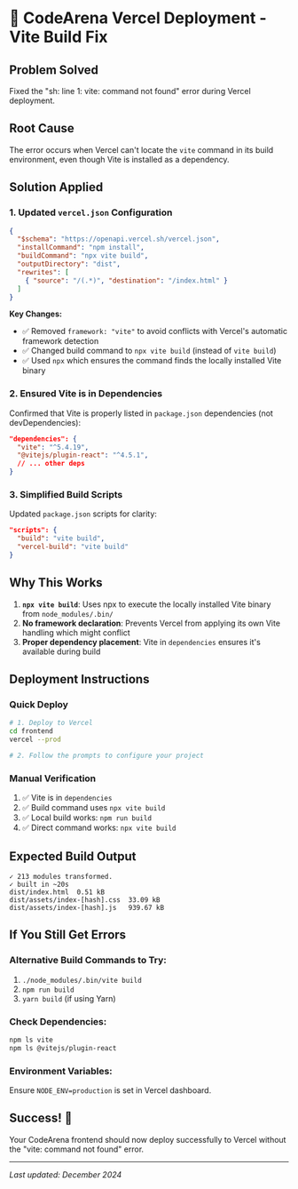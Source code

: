 # 🚀 CodeArena Vercel Deployment - Vite Build Fix

## Problem Solved
Fixed the "sh: line 1: vite: command not found" error during Vercel deployment.

## Root Cause
The error occurs when Vercel can't locate the `vite` command in its build environment, even though Vite is installed as a dependency.

## Solution Applied

### 1. Updated `vercel.json` Configuration
```json
{
  "$schema": "https://openapi.vercel.sh/vercel.json",
  "installCommand": "npm install",
  "buildCommand": "npx vite build",
  "outputDirectory": "dist",
  "rewrites": [
    { "source": "/(.*)", "destination": "/index.html" }
  ]
}
```

**Key Changes:**
- ✅ Removed `framework: "vite"` to avoid conflicts with Vercel's automatic framework detection
- ✅ Changed build command to `npx vite build` (instead of `vite build`)
- ✅ Used `npx` which ensures the command finds the locally installed Vite binary

### 2. Ensured Vite is in Dependencies
Confirmed that Vite is properly listed in `package.json` dependencies (not devDependencies):
```json
"dependencies": {
  "vite": "^5.4.19",
  "@vitejs/plugin-react": "^4.5.1",
  // ... other deps
}
```

### 3. Simplified Build Scripts
Updated `package.json` scripts for clarity:
```json
"scripts": {
  "build": "vite build",
  "vercel-build": "vite build"
}
```

## Why This Works

1. **`npx vite build`**: Uses npx to execute the locally installed Vite binary from `node_modules/.bin/`
2. **No framework declaration**: Prevents Vercel from applying its own Vite handling which might conflict
3. **Proper dependency placement**: Vite in `dependencies` ensures it's available during build

## Deployment Instructions

### Quick Deploy
```bash
# 1. Deploy to Vercel
cd frontend
vercel --prod

# 2. Follow the prompts to configure your project
```

### Manual Verification
1. ✅ Vite is in `dependencies` 
2. ✅ Build command uses `npx vite build`
3. ✅ Local build works: `npm run build`
4. ✅ Direct command works: `npx vite build`

## Expected Build Output
```
✓ 213 modules transformed.
✓ built in ~20s
dist/index.html  0.51 kB
dist/assets/index-[hash].css  33.09 kB
dist/assets/index-[hash].js   939.67 kB
```

## If You Still Get Errors

### Alternative Build Commands to Try:
1. `./node_modules/.bin/vite build`
2. `npm run build`
3. `yarn build` (if using Yarn)

### Check Dependencies:
```bash
npm ls vite
npm ls @vitejs/plugin-react
```

### Environment Variables:
Ensure `NODE_ENV=production` is set in Vercel dashboard.

## Success! 🎉
Your CodeArena frontend should now deploy successfully to Vercel without the "vite: command not found" error.

---
*Last updated: December 2024*
